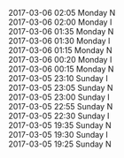 2017-03-06 02:05 Monday  N  
2017-03-06 02:00 Monday  I  
2017-03-06 01:35 Monday  N  
2017-03-06 01:30 Monday  I  
2017-03-06 01:15 Monday  N  
2017-03-06 00:20 Monday  I  
2017-03-06 00:15 Monday  N  
2017-03-05 23:10 Sunday  I  
2017-03-05 23:05 Sunday  N  
2017-03-05 23:00 Sunday  I  
2017-03-05 22:55 Sunday  N  
2017-03-05 22:30 Sunday  I  
2017-03-05 19:35 Sunday  N  
2017-03-05 19:30 Sunday  I  
2017-03-05 19:25 Sunday  N  
